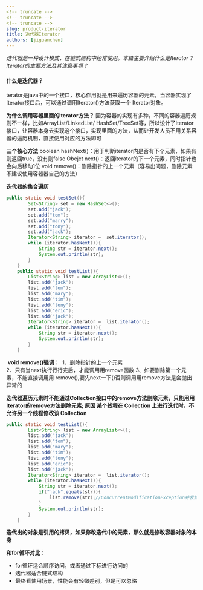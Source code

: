 ```yaml
---
<!-- truncate -->
<!-- truncate -->
<!-- truncate -->
slug: product-iterator
title: 迭代器Iterator
authors: [jiguanchen]
---
```


*迭代器是一种设计模式，在链式结构中经常使用。本篇主要介绍什么是Iterator？Iterator的主要方法及其注意事项？*<!--more-->

#### 什么是迭代器？

terator是java中的一个接口，核心作用就是用来遍历容器的元素，当容器实现了Iterator接口后，可以通过调用Iterator()方法获取⼀个 Iterator对象。

**为什么调用容器里面的Iterator方法？**
因为容器的实现有多种，不同的容器遍历规则不⼀样，比如ArrayList/LinkedList/
HashSet/TreeSet等，所以设计了Iterator接口，让容器本身去实现这个接⼝，实现里面的方法，从而让开发人员不用关系容器的遍历机制，直接使用对应的方法即可

**三个核⼼方法**
boolean hashNext()：用于判断iterator内是否有下个元素，如果有则返回true，没有则false
Obejct next()：返回iterator的下一个元素，同时指针也会向后移动1位
void remove()：删除指针的上⼀个元素（容易出问题，删除元素不建议使用容器器自己的方法）

**迭代器的集合遍历**

```java
public static void testSet(){
        Set<String> set = new HashSet<>();
        set.add("jack");
        set.add("tom");
        set.add("marry");
        set.add("tony");
        set.add("jack");
        Iterator<String> iterator =  set.iterator();
        while (iterator.hasNext()){
            String str = iterator.next();
            System.out.println(str);
        }
    }
    public static void testList(){
        List<String> list = new ArrayList<>();
        list.add("jack");
        list.add("tom");
        list.add("mary");
        list.add("tim");
        list.add("tony");
        list.add("eric");
        list.add("jack");
        Iterator<String> iterator =  list.iterator();
        while (iterator.hasNext()){
            String str = iterator.next();
            System.out.println(str);
        }
    }
```

​		**void remove()强调：**
​		1、删除指针的上⼀个元素	
​		2、只有当next执⾏行行完后，才能调⽤用remove函数
​		3、如要删除第⼀个元素，不能直接调⽤用 remove(),要先next⼀下()否则调⽤用remove方法是会抛出异常的

**迭代器遍历元素时不能通过Collection接口中的remove⽅法删除元素，只能⽤用Iterator的remove方法删除元素; 原因 某个线程在 Collection 上进行迭代时，不允许另一个线程修改该 Collection**

```java
public static void testList(){
        List<String> list = new ArrayList<>();
        list.add("jack");
        list.add("tom");
        list.add("mary");
        list.add("tim");
        list.add("tony");
        list.add("eric");
        list.add("jack");
        Iterator<String> iterator =  list.iterator();
        while (iterator.hasNext()){
            String str = iterator.next();
            if("jack".equals(str)){
                list.remove(str);//ConcurrentModificationException并发修改异常
            }
            System.out.println(str);
        }
    }
```

**迭代出的对象是引用的拷贝，如果修改迭代中的元素，那么就是修改容器对象的本身**

**和for循环对⽐**：

- for循环适合顺序访问，或者通过下标进⾏访问的
- 迭代器适合链式结构
- 最终看使⽤场景，性能会有轻微差别，但是可以忽略
